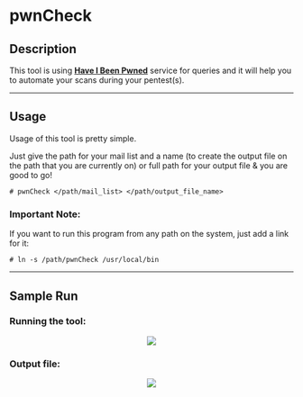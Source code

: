 # pwnCheck

## Description

This tool is using **[Have I Been Pwned](https://haveibeenpwned.com)** service for queries and it will help you to automate your scans during your pentest(s).

----------------------

## Usage

Usage of this tool is pretty simple. 

Just give the path for your mail list and a name (to create the output file on the path that you are currently on) or full path for your output file & you are good to go!

``` 
# pwnCheck </path/mail_list> </path/output_file_name>
``` 

### Important Note:

If you want to run this program from any path on the system, just add a link for it:

```
# ln -s /path/pwnCheck /usr/local/bin
``` 
----------------------

## Sample Run

### Running the tool:

<p align="center"><img src="https://i.hizliresim.com/8ZlDoT.png"></p>

### Output file:

<p align="center"><img src="https://i.hizliresim.com/uCr2t6.png"></p>
